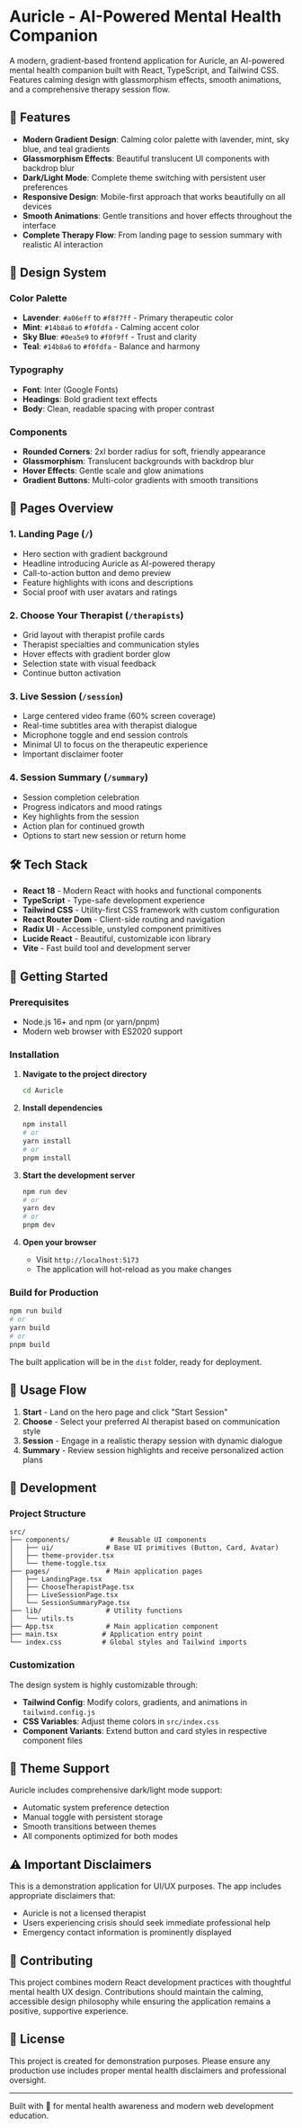 # Auricle - AI-Powered Mental Health Companion

A modern, gradient-based frontend application for Auricle, an AI-powered mental health companion built with React, TypeScript, and Tailwind CSS. Features calming design with glassmorphism effects, smooth animations, and a comprehensive therapy session flow.

## 🌟 Features

- **Modern Gradient Design**: Calming color palette with lavender, mint, sky blue, and teal gradients
- **Glassmorphism Effects**: Beautiful translucent UI components with backdrop blur
- **Dark/Light Mode**: Complete theme switching with persistent user preferences
- **Responsive Design**: Mobile-first approach that works beautifully on all devices
- **Smooth Animations**: Gentle transitions and hover effects throughout the interface
- **Complete Therapy Flow**: From landing page to session summary with realistic AI interaction

## 🎨 Design System

### Color Palette

- **Lavender**: `#a06eff` to `#f8f7ff` - Primary therapeutic color
- **Mint**: `#14b8a6` to `#f0fdfa` - Calming accent color
- **Sky Blue**: `#0ea5e9` to `#f0f9ff` - Trust and clarity
- **Teal**: `#14b8a6` to `#f0fdfa` - Balance and harmony

### Typography

- **Font**: Inter (Google Fonts)
- **Headings**: Bold gradient text effects
- **Body**: Clean, readable spacing with proper contrast

### Components

- **Rounded Corners**: 2xl border radius for soft, friendly appearance
- **Glassmorphism**: Translucent backgrounds with backdrop blur
- **Hover Effects**: Gentle scale and glow animations
- **Gradient Buttons**: Multi-color gradients with smooth transitions

## 📱 Pages Overview

### 1. Landing Page (`/`)

- Hero section with gradient background
- Headline introducing Auricle as AI-powered therapy
- Call-to-action button and demo preview
- Feature highlights with icons and descriptions
- Social proof with user avatars and ratings

### 2. Choose Your Therapist (`/therapists`)

- Grid layout with therapist profile cards
- Therapist specialties and communication styles
- Hover effects with gradient border glow
- Selection state with visual feedback
- Continue button activation

### 3. Live Session (`/session`)

- Large centered video frame (60% screen coverage)
- Real-time subtitles area with therapist dialogue
- Microphone toggle and end session controls
- Minimal UI to focus on the therapeutic experience
- Important disclaimer footer

### 4. Session Summary (`/summary`)

- Session completion celebration
- Progress indicators and mood ratings
- Key highlights from the session
- Action plan for continued growth
- Options to start new session or return home

## 🛠️ Tech Stack

- **React 18** - Modern React with hooks and functional components
- **TypeScript** - Type-safe development experience
- **Tailwind CSS** - Utility-first CSS framework with custom configuration
- **React Router Dom** - Client-side routing and navigation
- **Radix UI** - Accessible, unstyled component primitives
- **Lucide React** - Beautiful, customizable icon library
- **Vite** - Fast build tool and development server

## 🚀 Getting Started

### Prerequisites

- Node.js 16+ and npm (or yarn/pnpm)
- Modern web browser with ES2020 support

### Installation

1. **Navigate to the project directory**

   ```bash
   cd Auricle
   ```

2. **Install dependencies**

   ```bash
   npm install
   # or
   yarn install
   # or
   pnpm install
   ```

3. **Start the development server**

   ```bash
   npm run dev
   # or
   yarn dev
   # or
   pnpm dev
   ```

4. **Open your browser**
   - Visit `http://localhost:5173`
   - The application will hot-reload as you make changes

### Build for Production

```bash
npm run build
# or
yarn build
# or
pnpm build
```

The built application will be in the `dist` folder, ready for deployment.

## 🎯 Usage Flow

1. **Start** - Land on the hero page and click "Start Session"
2. **Choose** - Select your preferred AI therapist based on communication style
3. **Session** - Engage in a realistic therapy session with dynamic dialogue
4. **Summary** - Review session highlights and receive personalized action plans

## 🔧 Development

### Project Structure

```
src/
├── components/          # Reusable UI components
│   ├── ui/             # Base UI primitives (Button, Card, Avatar)
│   ├── theme-provider.tsx
│   └── theme-toggle.tsx
├── pages/              # Main application pages
│   ├── LandingPage.tsx
│   ├── ChooseTherapistPage.tsx
│   ├── LiveSessionPage.tsx
│   └── SessionSummaryPage.tsx
├── lib/                # Utility functions
│   └── utils.ts
├── App.tsx             # Main application component
├── main.tsx           # Application entry point
└── index.css          # Global styles and Tailwind imports
```

### Customization

The design system is highly customizable through:

- **Tailwind Config**: Modify colors, gradients, and animations in `tailwind.config.js`
- **CSS Variables**: Adjust theme colors in `src/index.css`
- **Component Variants**: Extend button and card styles in respective component files

## 🌙 Theme Support

Auricle includes comprehensive dark/light mode support:

- Automatic system preference detection
- Manual toggle with persistent storage
- Smooth transitions between themes
- All components optimized for both modes

## ⚠️ Important Disclaimers

This is a demonstration application for UI/UX purposes. The app includes appropriate disclaimers that:

- Auricle is not a licensed therapist
- Users experiencing crisis should seek immediate professional help
- Emergency contact information is prominently displayed

## 🤝 Contributing

This project combines modern React development practices with thoughtful mental health UX design. Contributions should maintain the calming, accessible design philosophy while ensuring the application remains a positive, supportive experience.

## 📄 License

This project is created for demonstration purposes. Please ensure any production use includes proper mental health disclaimers and professional oversight.

---

Built with 💙 for mental health awareness and modern web development education.
